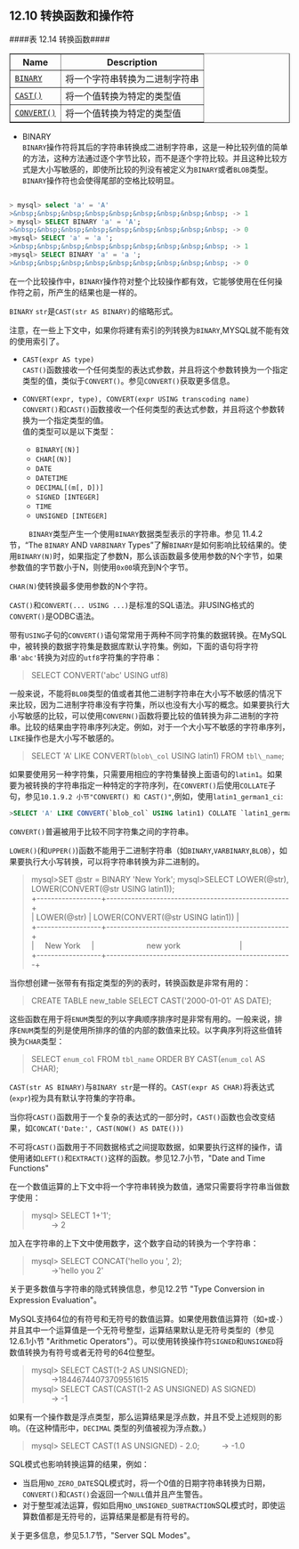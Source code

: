 ## 12.10 转换函数和操作符
####表 12.14 转换函数####
<table summary="Cast Functions" border="1"><colgroup><col class="name"><col class="description"></colgroup><thead>
<tr><th scope="col">Name</th><th scope="col">Description</th></tr></thead><tbody><tr><td scope="row"><a class="link" href="#operator_binary"><code class="literal">BINARY</code></a></td><td>将一个字符串转换为二进制字符串</td></tr><tr><td scope="row"><a class="link" href="#function_cast"><code class="literal">CAST()</code></a></td><td>将一个值转换为特定的类型值</td></tr><tr><td scope="row"><a class="link" href="#function_convert"><code class="literal">CONVERT()</code></a></td><td>将一个值转换为特定的类型值</td></tr></tbody>
</table>


* <a name="operator_binary">BINARY</a>   
  `BINARY`操作符将其后的字符串转换成二进制字符串，这是一种比较列值的简单的方法，这种方法通过逐个字节比较，而不是逐个字符比较。并且这种比较方式是大小写敏感的，即使所比较的列没有被定义为`BINARY`或者`BLOB`类型。`BINARY`操作符也会使得尾部的空格比较明显。

```sql

> mysql> select 'a' = 'A'  
>&nbsp;&nbsp;&nbsp;&nbsp;&nbsp;&nbsp;&nbsp;&nbsp;&nbsp; -> 1  
> mysql> SELECT BINARY 'a' = 'A';  
>&nbsp;&nbsp;&nbsp;&nbsp;&nbsp;&nbsp;&nbsp;&nbsp;&nbsp; -> 0  
>mysql> SELECT 'a' = 'a ';  
>&nbsp;&nbsp;&nbsp;&nbsp;&nbsp;&nbsp;&nbsp;&nbsp;&nbsp; -> 1  
>mysql> SELECT BINARY 'a' = 'a ';  
>&nbsp;&nbsp;&nbsp;&nbsp;&nbsp;&nbsp;&nbsp;&nbsp;&nbsp; -> 0

```

在一个比较操作中，`BINARY`操作符对整个比较操作都有效，它能够使用在任何操作符之前，所产生的结果也是一样的。

`BINARY` `str`是`CAST(str AS BINARY)`的缩略形式。

注意，在一些上下文中，如果你将建有索引的列转换为`BINARY`,MYSQL就不能有效的使用索引了。

* <a name="function_cast">`CAST(expr AS type)`</a>  
`CAST()`函数接收一个任何类型的表达式参数，并且将这个参数转换为一个指定类型的值，类似于`CONVERT()`。参见`CONVERT()`获取更多信息。
* <a name="function_convert">`CONVERT(expr, type), CONVERT(expr USING transcoding name)`</a>  
`CONVERT()`和`CAST()`函数接收一个任何类型的表达式参数，并且将这个参数转换为一个指定类型的值。  
 值的类型可以是以下类型：

  * `BINARY[(N)]`
  * `CHAR[(N)]`
  * `DATE`
  * `DATETIME`
  * `DECIMAL[(m[, D])]`
  * `SIGNED [INTEGER]`
  * `TIME`
  * `UNSIGNED [INTEGER]`  

&ensp;&ensp;&ensp;&ensp;&ensp;`BINARY`类型产生一个使用`BINARY`数据类型表示的字符串。参见 11.4.2节，“The `BINARY` AND `VARBINARY` Types”了解`BINARY`是如何影响比较结果的。使用`BINARY(N)`时，如果指定了参数N，那么该函数最多使用参数的N个字节，如果参数值的字节数小于N，则使用`0x00`填充到N个字节。

`CHAR(N)`使转换最多使用参数的N个字符。

`CAST()`和`CONVERT(... USING ...)`是标准的SQL语法。非USING格式的`CONVERT()`是ODBC语法。

带有`USING`子句的`CONVERT()`语句常常用于两种不同字符集的数据转换。在MySQL中，被转换的数据字符集是数据库默认字符集。例如，下面的语句将字符串`'abc'`转换为对应的`utf8`字符集的字符串：

>SELECT CONVERT('abc' USING utf8)

一般来说，不能将`BLOB`类型的值或者其他二进制字符串在大小写不敏感的情况下来比较，因为二进制字符串没有字符集，所以也没有大小写的概念。如果要执行大小写敏感的比较，可以使用`CONVERN()`函数将要比较的值转换为非二进制的字符串。比较的结果由字符串序列决定。例如，对于一个大小写不敏感的字符串序列，`LIKE`操作也是大小写不敏感的。

> SELECT 'A' LIKE CONVERT(`blob\_col` USING latin1) FROM `tbl\_name`;
  
如果要使用另一种字符集，只需要用相应的字符集替换上面语句的`latin1`。如果要为被转换的字符串指定一种特定的字符序列，在`CONVERT()`后使用`COLLATE`子句，参见`10.1.9.2 小节"CONVERT() 和 CAST()"`,例如，使用`latin1_german1_ci`:
```sql
>SELECT 'A' LIKE CONVERT(`blob_col` USING latin1) COLLATE `latin1_german1_ci` FROM `tbl\_name`；
```

`CONVERT()`普遍被用于比较不同字符集之间的字符串。

`LOWER()`(和`UPPER()`)函数不能用于二进制字符串（如`BINARY`,`VARBINARY`,`BLOB`），如果要执行大小写转换，可以将字符串转换为非二进制的。
>mysql>SET @str = BINARY 'New York';
>mysql>SELECT LOWER(@str), LOWER(CONVERT(@str USING latin1));  
+------------------+---------------------------------------------------+  
| LOWER(@str) | LOWER(CONVERT(@str USING latin1)) |  
+------------------+---------------------------------------------------+   
|&nbsp;&nbsp;&nbsp;&nbsp;  New York  &nbsp;&nbsp;&nbsp;&nbsp;|&nbsp;&nbsp;&nbsp;&nbsp;&nbsp;&nbsp;&nbsp;&nbsp;&nbsp;&nbsp;&nbsp;&nbsp;&nbsp;&nbsp;&nbsp;&nbsp;&nbsp;&nbsp;&nbsp;&nbsp;&nbsp;&nbsp;&nbsp;&nbsp;new york     &nbsp;&nbsp;&nbsp;&nbsp;&nbsp;&nbsp;&nbsp;&nbsp;&nbsp;&nbsp;&nbsp;&nbsp;&nbsp;&nbsp;&nbsp;&nbsp;&nbsp;&nbsp;&nbsp;&nbsp;&nbsp;&nbsp;&nbsp;&nbsp;&nbsp;                      |  
+------------------+----------------------------------------------------+  

当你想创建一张带有有指定类型的列的表时，转换函数是非常有用的：
>CREATE TABLE new_table SELECT CAST('2000-01-01' AS DATE);

这些函数在用于将`ENUM`类型的列以字典顺序排序时是非常有用的。一般来说，排序`ENUM`类型的列是使用所排序的值的内部的数值来比较。以字典序列将这些值转换为`CHAR`类型：
>SELECT `enum_col` FROM `tbl_name` ORDER BY CAST(`enum_col` AS CHAR);

`CAST(str AS BINARY)`与`BINARY str`是一样的。`CAST(expr AS CHAR)`将表达式(`expr`)视为具有默认字符集的字符串。

当你将`CAST()`函数用于一个复杂的表达式的一部分时，`CAST()`函数也会改变结果，如`CONCAT('Date:', CAST(NOW() AS DATE()))`

不可将`CAST()`函数用于不同数据格式之间提取数据，如果要执行这样的操作，请使用诸如`LEFT()`和`EXTRACT()`这样的函数。参见12.7小节，"Date and Time Functions"

在一个数值运算的上下文中将一个字符串转换为数值，通常只需要将字符串当做数字使用：
>mysql> SELECT 1+'1';  
>&nbsp;&nbsp;&nbsp;&nbsp;&nbsp;&nbsp;&nbsp;&nbsp;&nbsp;-> 2

加入在字符串的上下文中使用数字，这个数字自动的转换为一个字符串：
>mysql> SELECT CONCAT('hello you ', 2);  
>&nbsp;&nbsp;&nbsp;&nbsp;&nbsp;&nbsp;&nbsp;&nbsp;&nbsp;->'hello you 2'

关于更多数值与字符串的隐式转换信息，参见12.2节 "Type Conversion in Expression Evaluation"。

MySQL支持64位的有符号和无符号的数值运算。如果使用数值运算符（如`+`或`-`）并且其中一个运算值是一个无符号整型，运算结果默认是无符号类型的（参见 12.6.1小节 "Arithmetic Operators"）。可以使用转换操作符`SIGNED`和`UNSIGNED`将数值转换为有符号或者无符号的64位整型。
>mysql> SELECT CAST(1-2 AS UNSIGNED);  
>&nbsp;&nbsp;&nbsp;&nbsp;&nbsp;&nbsp;&nbsp;&nbsp;&nbsp;->18446744073709551615  
>mysql> SELECT  CAST(CAST(1-2 AS UNSIGNED) AS SIGNED)  
>&nbsp;&nbsp;&nbsp;&nbsp;&nbsp;&nbsp;&nbsp;&nbsp;&nbsp;->
> -1

如果有一个操作数是浮点类型，那么运算结果是浮点数，并且不受上述规则的影响。（在这种情形中，`DECIMAL` 类型的列值被视为浮点数。）
>mysql> SELECT CAST(1 AS UNSIGNED) - 2.0;
> &nbsp;&nbsp;&nbsp;&nbsp;&nbsp;&nbsp;&nbsp;&nbsp;&nbsp;->
> -1.0

SQL模式也影响转换运算的结果，例如：  
  
* 当启用`NO_ZERO_DATE`SQL模式时，将一个0值的日期字符串转换为日期，`CONVERT()`和`CAST()`会返回一个`NULL`值并且产生警告。
* 对于整型减法运算，假如启用`NO_UNSIGNED_SUBTRACTION`SQL模式时，即使运算数值都是无符号的，运算结果是都是有符号的。

关于更多信息，参见5.1.7节，"Server SQL Modes"。





